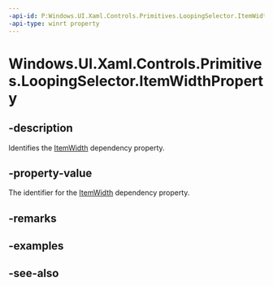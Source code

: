 ```yaml
---
-api-id: P:Windows.UI.Xaml.Controls.Primitives.LoopingSelector.ItemWidthProperty
-api-type: winrt property
---
```


<!-- Property syntax
public Windows.UI.Xaml.DependencyProperty ItemWidthProperty { get; }
-->

# Windows.UI.Xaml.Controls.Primitives.LoopingSelector.ItemWidthProperty

## -description
Identifies the [ItemWidth](loopingselector_itemwidth.md) dependency property.



## -property-value
The identifier for the [ItemWidth](loopingselector_itemwidth.md) dependency property.

## -remarks

## -examples

## -see-also
